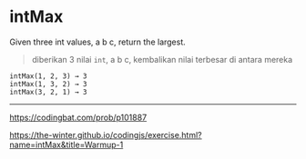 # intMax

Given three int values, a b c, return the largest.

> diberikan 3 nilai `int`, a b c, kembalikan nilai terbesar di antara mereka

```
intMax(1, 2, 3) → 3
intMax(1, 3, 2) → 3
intMax(3, 2, 1) → 3
```

---

https://codingbat.com/prob/p101887

https://the-winter.github.io/codingjs/exercise.html?name=intMax&title=Warmup-1
